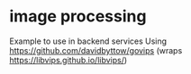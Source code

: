 # image processing

Example to use in backend services
Using https://github.com/davidbyttow/govips (wraps https://libvips.github.io/libvips/)
